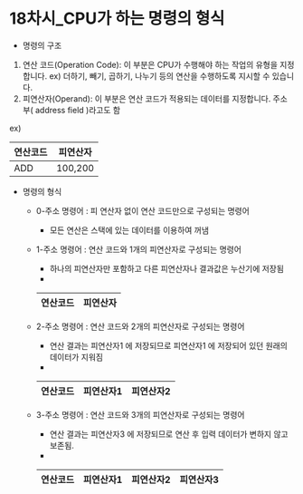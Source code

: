 # 18차시_CPU가 하는 명령의 형식

- 명령의 구조
1. 연산 코드(Operation Code): 이 부분은 CPU가 수행해야 하는 작업의 유형을 지정합니다. 
ex) 더하기, 빼기, 곱하기, 나누기 등의 연산을 수행하도록 지시할 수 있습니다.
2. 피연산자(Operand): 이 부분은 연산 코드가 적용되는 데이터를 지정합니다. 주소부( address field )라고도 함

ex)

| 연산코드 | 피연산자 |
| --- | --- |
| ADD | 100,200 |

- 명령의 형식
    - 0-주소 명령어
    : 피 연산자 없이 연산 코드만으로 구성되는 명령어
        - 모든 연산은 스택에 있는 데이터를 이용하여 꺼냄
    - 1-주소 명령어
    : 연산 코드와 1개의 피연산자로 구성되는 명령어
        - 하나의 피연산자만 포함하고 다른 피연산자나 결과값은 누산기에 저장됨
        - 
        
        | 연산코드 | 피연산자 |
        | --- | --- |
    - 2-주소 명령어
    : 연산 코드와 2개의 피연산자로 구성되는 명령어
        - 연산 결과는 피연산자1 에 저장되므로 피연산자1 에 저장되어 있던  원래의 데이터가 지워짐
        - 
        
        | 연산코드 | 피연산자1 | 피연산자2 |
        | --- | --- | --- |
    - 3-주소 명령어
: 연산 코드와 3개의 피연산자로 구성되는 명령어
        - 연산 결과는 피연산자3 에 저장되므로 연산 후 입력 데이터가 변하지 않고 보존됨.
        - 
    
        | 연산코드 | 피연산자1 | 피연산자2 | 피연산자3 |
        | --- | --- | --- | --- |
        